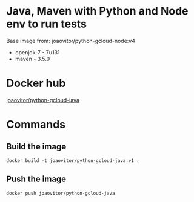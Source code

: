 # Java, Maven with Python and Node env to run tests

Base image from: joaovitor/python-gcloud-node:v4
 - openjdk-7 - 7u131
 - maven - 3.5.0

# Docker hub

[joaovitor/python-gcloud-java](https://hub.docker.com/r/joaovitor/python-gcloud-java/)

# Commands

## Build the image
```
docker build -t joaovitor/python-gcloud-java:v1 .
```

## Push the image

```
docker push joaovitor/python-gcloud-java
```
